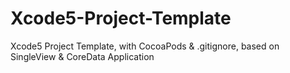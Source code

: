 Xcode5-Project-Template
=======================

Xcode5 Project Template, with CocoaPods &amp; .gitignore, based on SingleView &amp; CoreData Application
